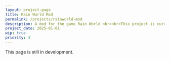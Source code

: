 ```yaml
---
layout: project-page
title: Rain World Mod
permalink: /projects/rainworld-mod
description: A mod for the game Rain World <br><br>This project is currently under development. More details coming soon.
project_date: 2025-01-01
wip: true
priority: 3
---
```


This page is still in development.